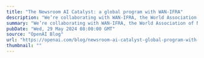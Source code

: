 ```yaml
---
title: "The Newsroom AI Catalyst: a global program with WAN-IFRA"
description: "We’re collaborating with WAN-IFRA, the World Association of News Publishers, to launch a global accelerator program that will assist over 100 news publishers to explore and integrate AI in their newsroom."
summary: "We’re collaborating with WAN-IFRA, the World Association of News Publishers, to launch a global accelerator program that will assist over 100 news publishers to explore and integrate AI in their newsroom."
pubDate: "Wed, 29 May 2024 08:00:00 GMT"
source: "OpenAI Blog"
url: "https://openai.com/blog/newsroom-ai-catalyst-global-program-with-wan-ifra"
thumbnail: ""
---
```


